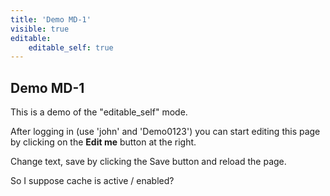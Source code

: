 ```yaml
---
title: 'Demo MD-1'
visible: true
editable:
    editable_self: true
---
```


## Demo MD-1

This is a demo of the "editable_self" mode.

After logging in (use 'john' and 'Demo0123') you can start editing this page by clicking on the **Edit me** button at the right.

Change text, save by clicking the Save button and reload the page.

So I suppose cache is active / enabled?